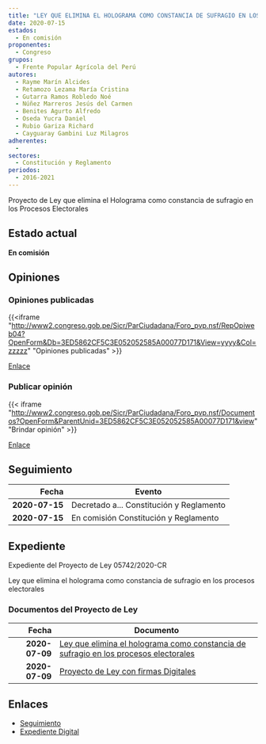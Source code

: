 ```yaml
---
title: "LEY QUE ELIMINA EL HOLOGRAMA COMO CONSTANCIA DE SUFRAGIO EN LOS PROCESOS ELECTORALES"
date: 2020-07-15
estados: 
  - En comisión
proponentes: 
  - Congreso
grupos: 
  - Frente Popular Agrícola del Perú
autores: 
  - Rayme Marín Alcides
  - Retamozo Lezama María Cristina
  - Gutarra Ramos Robledo Noé
  - Núñez Marreros Jesús del Carmen
  - Benites Agurto Alfredo
  - Oseda Yucra Daniel
  - Rubio Gariza Richard
  - Cayguaray Gambini Luz Milagros
adherentes: 
  - 
sectores: 
  - Constitución y Reglamento
periodos: 
  - 2016-2021
---
```


Proyecto de Ley que elimina el Holograma como constancia de sufragio en los Procesos Electorales


## Estado actual

**En comisión**

## Opiniones

### Opiniones publicadas

{{<iframe "http://www2.congreso.gob.pe/Sicr/ParCiudadana/Foro_pvp.nsf/RepOpiweb04?OpenForm&Db=3ED5862CF5C3E052052585A00077D171&View=yyyy&Col=zzzzz" "Opiniones publicadas" >}}

[Enlace](http://www2.congreso.gob.pe/Sicr/ParCiudadana/Foro_pvp.nsf/RepOpiweb04?OpenForm&Db=3ED5862CF5C3E052052585A00077D171&View=yyyy&Col=zzzzz)
### Publicar opinión

{{< iframe "http://www2.congreso.gob.pe/Sicr/ParCiudadana/Foro_pvp.nsf/Documentos?OpenForm&ParentUnid=3ED5862CF5C3E052052585A00077D171&view" "Brindar opinión" >}}

[Enlace](http://www2.congreso.gob.pe/Sicr/ParCiudadana/Foro_pvp.nsf/Documentos?OpenForm&ParentUnid=3ED5862CF5C3E052052585A00077D171&view)

## Seguimiento

| Fecha | Evento |
|------:|--------|
| **2020-07-15** | Decretado a... Constitución y Reglamento|
| **2020-07-15** | En comisión Constitución y Reglamento|


## Expediente

Expediente del Proyecto de Ley 05742/2020-CR

Ley que elimina el holograma como constancia de sufragio en los procesos electorales


### Documentos del Proyecto de Ley

| Fecha | Documento |
|------:|--------|
| **2020-07-09** | [Ley que elimina el holograma como constancia de sufragio en los procesos electorales](http://www.leyes.congreso.gob.pe/Documentos/2016_2021/Proyectos_de_Ley_y_de_Resoluciones_Legislativas/PL05742-20200709.pdf) |
| **2020-07-09** | [Proyecto de Ley con firmas Digitales](http://www.leyes.congreso.gob.pe/Documentos/2016_2021/Proyectos_de_Ley_y_de_Resoluciones_Legislativas/Proyectos_Firmas_digitales/PL05742.pdf) |

## Enlaces 

- [Seguimiento](http://www2.congreso.gob.pe/Sicr/TraDocEstProc/CLProLey2016.nsf/f7fff46988ca05b1052578e100829cc7/bc00049080a16b82052585a00078c38c?OpenDocument)
- [Expediente Digital](http://www2.congreso.gob.pe/Sicr/TraDocEstProc/CLProLey2016.nsf/f7fff46988ca05b1052578e100829cc7/bc00049080a16b82052585a00078c38c?OpenDocument&Click=05257FB7005EB655.eb71d0cf91d8294e05256cdf006b5706/$Body/0.1C6C)
